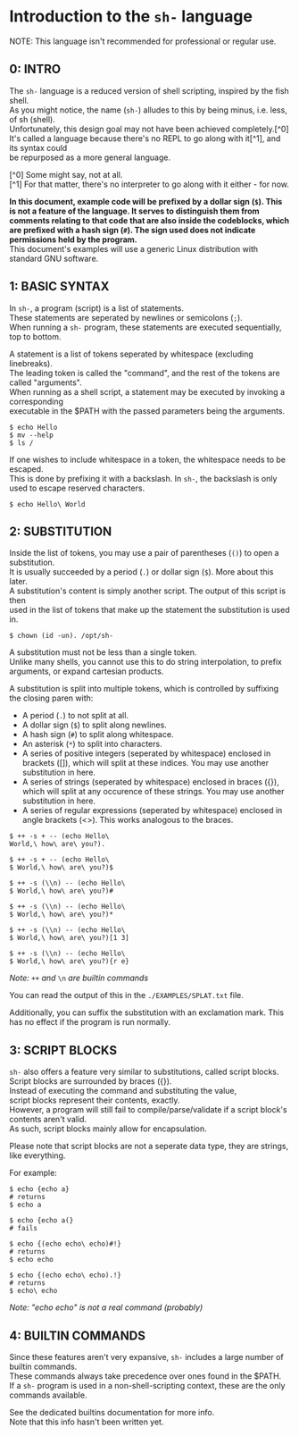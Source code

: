 # Introduction to the `sh-` language

NOTE: This language isn't recommended for professional or regular use.

## 0: INTRO

The `sh-` language is a reduced version of shell scripting, inspired by the fish shell.  
As you might notice, the name (`sh-`) alludes to this by being minus, i.e. less, of sh (shell).  
Unfortunately, this design goal may not have been achieved completely.[^0]  
It's called a language because there's no REPL to go along with it[^1], and its syntax could  
be repurposed as a more general language.

[^0] Some might say, not at all.  
[^1] For that matter, there's no interpreter to go along with it either - for now.

**In this document, example code will be prefixed by a dollar sign (`$`). This is not a feature of the language. It serves to distinguish them from comments relating to that code that are also inside the codeblocks, which are prefixed with a hash sign (`#`). The sign used does not indicate permissions held by the program.**  
This document's examples will use a generic Linux distribution with standard GNU software.

## 1: BASIC SYNTAX

In `sh-`, a program (script) is a list of statements.  
These statements are seperated by newlines or semicolons (`;`).  
When running a `sh-` program, these statements are executed sequentially, top to bottom.

A statement is a list of tokens seperated by whitespace (excluding linebreaks).  
The leading token is called the "command", and the rest of the tokens are called "arguments".  
When running as a shell script, a statement may be executed by invoking a corresponding  
executable in the $PATH with the passed parameters being the arguments.

```  
$ echo Hello  
$ mv --help  
$ ls /  
```

If one wishes to include whitespace in a token, the whitespace needs to be escaped.  
This is done by prefixing it with a backslash. In `sh-`, the backslash is only used to escape reserved characters.

```  
$ echo Hello\ World  
```

## 2: SUBSTITUTION

Inside the list of tokens, you may use a pair of parentheses (`()`) to open a substitution.  
It is usually succeeded by a period (`.`) or dollar sign (`$`). More about this later.  
A substitution's content is simply another script. The output of this script is then  
used in the list of tokens that make up the statement the substitution is used in.

```  
$ chown (id -un). /opt/sh-  
```

A substitution must not be less than a single token.  
Unlike many shells, you cannot use this to do string interpolation, to prefix  
arguments, or expand cartesian products.

A substitution is split into multiple tokens, which is controlled by suffixing the closing paren with:

- A period (`.`) to not split at all.  
- A dollar sign (`$`) to split along newlines.  
- A hash sign (`#`) to split along whitespace.  
- An asterisk (`*`) to split into characters.  
- A series of positive integers (seperated by whitespace) enclosed in brackets ([]),
  which will split at these indices. You may use another substitution in here.  
- A series of strings (seperated by whitespace) enclosed in braces ({}),
  which will split at any occurence of these strings. You may use another substitution in here.  
- A series of regular expressions (seperated by whitespace) enclosed in angle brackets (<>).
  This works analogous to the braces.

```  
$ ++ -s + -- (echo Hello\  
World,\ how\ are\ you?).  
```  
```  
$ ++ -s + -- (echo Hello\  
$ World,\ how\ are\ you?)$  
```  
```  
$ ++ -s (\\n) -- (echo Hello\  
$ World,\ how\ are\ you?)#  
```  
```  
$ ++ -s (\\n) -- (echo Hello\  
$ World,\ how\ are\ you?)*  
```  
```  
$ ++ -s (\\n) -- (echo Hello\  
$ World,\ how\ are\ you?)[1 3]  
```  
```  
$ ++ -s (\\n) -- (echo Hello\  
$ World,\ how\ are\ you?){r e}  
```

*Note:* `++` *and* `\n` *are builtin commands*

You can read the output of this in the `./EXAMPLES/SPLAT.txt` file.

Additionally, you can suffix the substitution with an exclamation mark. This has no effect if the program is run normally.

## 3: SCRIPT BLOCKS

`sh-` also offers a feature very similar to substitutions, called script blocks.  
Script blocks are surrounded by braces ({}).  
Instead of executing the command and substituting the value,  
script blocks represent their contents, exactly.  
However, a program will still fail to compile/parse/validate if a script block's contents aren't valid.  
As such, script blocks mainly allow for encapsulation.

Please note that script blocks are not a seperate data type, they are strings, like everything.

For example:

```  
$ echo {echo a}  
# returns  
$ echo a  
```

```  
$ echo {echo a(}  
# fails  
```

```  
$ echo {(echo echo\ echo)#!}  
# returns  
$ echo echo  
```

```  
$ echo {(echo echo\ echo).!}  
# returns  
$ echo\ echo  
```  
*Note: "echo echo" is not a real command (probably)*

## 4: BUILTIN COMMANDS

Since these features aren't very expansive, `sh-` includes a large number of builtin commands.  
These commands always take precedence over ones found in the $PATH.  
If a `sh-` program is used in a non-shell-scripting context, these are the only commands available.

See the dedicated builtins documentation for more info.  
Note that this info hasn't been written yet.
